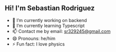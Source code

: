 ## Hi! I'm Sebastian Rodriguez

- 🔭 I’m currently working on backend
- 🌱 I’m currently learning Typescript
- 📫 Contact me by email: sr329245@gmail.com
- 😄 Pronouns: he/him
- ⚡ Fun fact: I love physics
